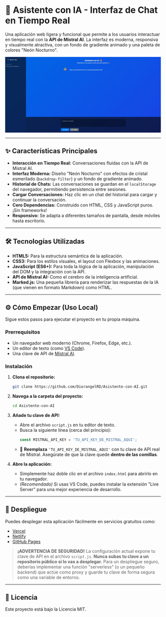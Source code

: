 # 🤖 Asistente con IA - Interfaz de Chat en Tiempo Real

Una aplicación web ligera y funcional que permite a los usuarios interactuar en tiempo real con la **API de Mistral AI**. La interfaz es moderna, responsiva y visualmente atractiva, con un fondo de gradiente animado y una paleta de colores "Neón Nocturno".

![Asistente con IA Screenshot](https://github.com/DiorangelRD/Asistente-con-AI/blob/main/screenshot.jpg)


---

## ✨ Características Principales

-   **Interacción en Tiempo Real:** Conversaciones fluidas con la API de Mistral AI.
-   **Interfaz Moderna:** Diseño "Neón Nocturno" con efectos de cristal esmerilado (`backdrop-filter`) y un fondo de gradiente animado.
-   **Historial de Chats:** Las conversaciones se guardan en el `localStorage` del navegador, permitiendo persistencia entre sesiones.
-   **Cargar Conversaciones:** Haz clic en un chat del historial para cargar y continuar la conversación.
-   **Cero Dependencias:** Construido con HTML, CSS y JavaScript puros. ¡Sin frameworks!
-   **Responsivo:** Se adapta a diferentes tamaños de pantalla, desde móviles hasta escritorio.

---

## 🛠️ Tecnologías Utilizadas

-   **HTML5:** Para la estructura semántica de la aplicación.
-   **CSS3:** Para los estilos visuales, el layout con Flexbox y las animaciones.
-   **JavaScript (ES6+):** Para toda la lógica de la aplicación, manipulación del DOM y la integración con la API.
-   **API de Mistral AI:** Como el cerebro de la inteligencia artificial.
-   **Marked.js:** Una pequeña librería para renderizar las respuestas de la IA (que vienen en formato Markdown) como HTML.

---

## ⚙️ Cómo Empezar (Uso Local)

Sigue estos pasos para ejecutar el proyecto en tu propia máquina.

### Prerrequisitos

-   Un navegador web moderno (Chrome, Firefox, Edge, etc.).
-   Un editor de texto (como [VS Code](https://code.visualstudio.com/)).
-   Una clave de API de [Mistral AI](https://console.mistral.ai/).

### Instalación

1.  **Clona el repositorio:**
    ```sh
    git clone https://github.com/DiorangelRD/Asistente-con-AI.git
    ```

2.  **Navega a la carpeta del proyecto:**
    ```sh
    cd Asistente-con-AI
    ```

3.  **Añade tu clave de API:**
    -   Abre el archivo `script.js` en tu editor de texto.
    -   Busca la siguiente línea (cerca del principio):
        ```javascript
        const MISTRAL_API_KEY = 'TU_API_KEY_DE_MISTRAL_AQUI';
        ```
    -   🚨 **Reemplaza** `'TU_API_KEY_DE_MISTRAL_AQUI'` con tu clave de API real de Mistral. Asegúrate de que la clave quede **dentro de las comillas**.

4.  **Abre la aplicación:**
    -   Simplemente haz doble clic en el archivo `index.html` para abrirlo en tu navegador.
    -   *(Recomendado)* Si usas VS Code, puedes instalar la extensión "Live Server" para una mejor experiencia de desarrollo.

---

## 🚀 Despliegue

Puedes desplegar esta aplicación fácilmente en servicios gratuitos como:

-   [Vercel](https://vercel.com/)
-   [Netlify](https://www.netlify.com/)
-   [GitHub Pages](https://pages.github.com/)

> **¡ADVERTENCIA DE SEGURIDAD!**
> La configuración actual expone tu clave de API en el archivo `script.js`. **Nunca subas tu clave a un repositorio público si lo vas a desplegar.** Para un despliegue seguro, deberías implementar una función "serverless" (o un pequeño backend) que actúe como proxy y guarde tu clave de forma segura como una variable de entorno.

---

## 📄 Licencia

Este proyecto está bajo la Licencia MIT.
